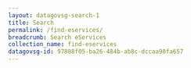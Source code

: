 ```yaml
---
layout: datagovsg-search-1
title: Search
permalink: /find-eservices/
breadcrumb: Search eServices
collection_name: find-eservices
datagovsg-id: 97888f05-ba26-484b-ab8c-dccaa90fa657
---
```

